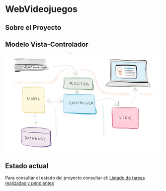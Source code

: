 # WebVideojuegos

## Sobre el Proyecto


## Modelo Vista-Controlador

![Modelo Vista-Controlador](https://github.com/UNIZAR-30226-2017-05/WebVideojuegos/blob/master/otros/img/m-v-controlador.jpg?raw=true)

## Estado actual
Para consultar el estado del proyecto consultar el:
[Listado de tareas realizadas y pendientes](https://github.com/UNIZAR-30226-2017-05/WebVideojuegos/blob/master/web/TODO.md)
